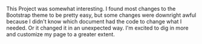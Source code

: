 This Project was somewhat interesting. I found most changes to the Bootstrap theme
to be pretty easy, but some changes were downright awful because I didn't know which
document had the code to change what I needed. Or it changed it in an unexpected way.
I'm excited to dig in more and customize my page to a greater extent.
